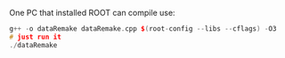 One PC that installed ROOT can compile use:
```cpp
g++ -o dataRemake dataRemake.cpp $(root-config --libs --cflags) -O3
# just run it
./dataRemake
```